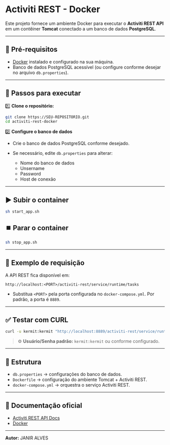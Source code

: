 ﻿# Activiti REST - Docker

Este projeto fornece um ambiente Docker para executar o **Activiti REST API** em um contêiner **Tomcat** conectado a um banco de dados **PostgreSQL**.

---

## 📌 Pré-requisitos

* [Docker](https://www.docker.com/) instalado e configurado na sua máquina.
* Banco de dados PostgreSQL acessível (ou configure conforme desejar no arquivo `db.properties`).

---

## 🚀 Passos para executar

1️⃣ **Clone o repositório:**

```bash
git clone https://SEU-REPOSITORIO.git
cd activiti-rest-docker
```

2️⃣ **Configure o banco de dados**

* Crie o banco de dados PostgreSQL conforme desejado.
* Se necessário, edite `db.properties` para alterar:

  * Nome do banco de dados
  * Unsername
  * Password
  * Host de conexão

---

## ▶️ **Subir o container**

```bash
sh start_app.sh
```

## ⏹️ **Parar o container**

```bash
sh stop_app.sh
```

---

## 📡 **Exemplo de requisição**

A API REST fica disponível em:

```
http://localhost:<PORT>/activiti-rest/service/runtime/tasks
```

* Substitua `<PORT>` pela porta configurada no `docker-compose.yml`.
  Por padrão, a porta é `8889`.

---

## ✅ **Testar com CURL**

```bash
curl -u kermit:kermit "http://localhost:8889/activiti-rest/service/runtime/tasks"
```

> ⚙️ **Usuário/Senha padrão:** `kermit:kermit` ou conforme configurado.

---

## 📁 Estrutura

* `db.properties` → configurações do banco de dados.
* `Dockerfile` → configuração do ambiente Tomcat + Activiti REST.
* `docker-compose.yml` → orquestra o serviço Activiti REST.

---

## 🔗 Documentação oficial

* [Activiti REST API Docs](https://www.activiti.org/userguide/#rest)
* [Docker](https://docs.docker.com/)

---

**Autor:** JANIR ALVES
